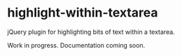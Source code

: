 # highlight-within-textarea
jQuery plugin for highlighting bits of text within a textarea.

Work in progress. Documentation coming soon.
